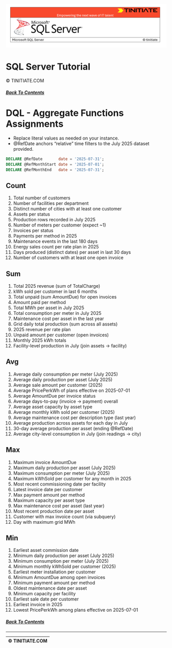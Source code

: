 ![SQL Server Tinitiate Image](../../../sqlserver-sql/sqlserver.png)

# SQL Server Tutorial
&copy; TINITIATE.COM

##### [Back To Contents](./README.md)

# DQL - Aggregate Functions Assignments
* Replace literal values as needed on your instance.
* @RefDate anchors “relative” time filters to the July 2025 dataset provided.
```sql
DECLARE @RefDate       date = '2025-07-31';
DECLARE @RefMonthStart date = '2025-07-01';
DECLARE @RefMonthEnd   date = '2025-07-31';
```

## Count
1. Total number of customers
2. Number of facilities per department
3. Distinct number of cities with at least one customer
4. Assets per status
5. Production rows recorded in July 2025
6. Number of meters per customer (expect ~1)
7. Invoices per status
8. Payments per method in 2025
9. Maintenance events in the last 180 days
10. Energy sales count per rate plan in 2025
11. Days produced (distinct dates) per asset in last 30 days
12. Number of customers with at least one open invoice

## Sum
1. Total 2025 revenue (sum of TotalCharge)
2. kWh sold per customer in last 6 months
3. Total unpaid (sum AmountDue) for open invoices
4. Amount paid per method
5. Total MWh per asset in July 2025
6. Total consumption per meter in July 2025
7. Maintenance cost per asset in the last year
8. Grid daily total production (sum across all assets)
9. 2025 revenue per rate plan
10. Unpaid amount per customer (open invoices)
11. Monthly 2025 kWh totals
12. Facility-level production in July (join assets → facility)

## Avg
1. Average daily consumption per meter (July 2025)
2. Average daily production per asset (July 2025)
3. Average sale amount per customer (2025)
4. Average PricePerkWh of plans effective on 2025-07-01
5. Average AmountDue per invoice status
6. Average days-to-pay (invoice → payment) overall
7. Average asset capacity by asset type
8. Average monthly kWh sold per customer (2025)
9. Average maintenance cost per description type (last year)
10. Average production across assets for each day in July
11. 30-day average production per asset (ending @RefDate)
12. Average city-level consumption in July (join readings → city)

## Max
1. Maximum invoice AmountDue
2. Maximum daily production per asset (July 2025)
3. Maximum consumption per meter (July 2025)
4. Maximum kWhSold per customer for any month in 2025
5. Most recent commissioning date per facility
6. Latest invoice date per customer
7. Max payment amount per method
8. Maximum capacity per asset type
9. Max maintenance cost per asset (last year)
10. Most recent production date per asset
11. Customer with max invoice count (via subquery)
12. Day with maximum grid MWh

## Min
1. Earliest asset commission date
2. Minimum daily production per asset (July 2025)
3. Minimum consumption per meter (July 2025)
4. Minimum monthly kWhSold per customer (2025)
5. Earliest meter installation per customer
6. Minimum AmountDue among open invoices
7. Minimum payment amount per method
8. Oldest maintenance date per asset
9. Minimum capacity per facility
10. Earliest sale date per customer
11. Earliest invoice in 2025
12. Lowest PricePerkWh among plans effective on 2025-07-01

##### [Back To Contents](./README.md)
***
| &copy; TINITIATE.COM |
|----------------------|
